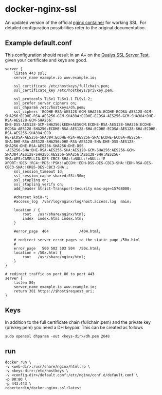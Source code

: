 # docker-nginx-ssl
An updated version of the official [nginx container](https://hub.docker.com/_/nginx/) for working SSL. For detailed configuration possibilities refer to the original documentation.

## Example default.conf
This configuration should result in an A+ on the [Qualys SSL Server Test](https://www.ssllabs.com/ssltest/), given your certificate and keys are good.
```
server {
    listen 443 ssl;
    server_name example.io www.example.io;

    ssl_certificate /etc/hostkeys/fullchain.pem;
    ssl_certificate_key /etc/hostkeys/privkey.pem;

    ssl_protocols TLSv1 TLSv1.1 TLSv1.2;
    ssl_prefer_server_ciphers on;
    ssl_dhparam /etc/hostkeys/dh.pem;
    ssl_ciphers 'ECDHE-RSA-AES128-GCM-SHA256:ECDHE-ECDSA-AES128-GCM-SHA256:ECDHE-RSA-AES256-GCM-SHA384:ECDHE-ECDSA-AES256-GCM-SHA384:DHE-RSA-AES128-GCM-SHA256:
DHE-DSS-AES128-GCM-SHA256:kEDH+AESGCM:ECDHE-RSA-AES128-SHA256:ECDHE-ECDSA-AES128-SHA256:ECDHE-RSA-AES128-SHA:ECDHE-ECDSA-AES128-SHA:ECDHE-RSA-AES256-SHA384:ECD
HE-ECDSA-AES256-SHA384:ECDHE-RSA-AES256-SHA:ECDHE-ECDSA-AES256-SHA:DHE-RSA-AES128-SHA256:DHE-RSA-AES128-SHA:DHE-DSS-AES128-SHA256:DHE-RSA-AES256-SHA256:DHE-DSS
-AES256-SHA:DHE-RSA-AES256-SHA:AES128-GCM-SHA256:AES256-GCM-SHA384:AES128-SHA256:AES256-SHA256:AES128-SHA:AES256-SHA:AES:CAMELLIA:DES-CBC3-SHA:!aNULL:!eNULL:!E
XPORT:!DES:!RC4:!MD5:!PSK:!aECDH:!EDH-DSS-DES-CBC3-SHA:!EDH-RSA-DES-CBC3-SHA:!KRB5-DES-CBC3-SHA';
    ssl_session_timeout 1d;
    ssl_session_cache shared:SSL:50m;
    ssl_stapling on;
    ssl_stapling_verify on;
    add_header Strict-Transport-Security max-age=15768000;

    #charset koi8-r;
    #access_log  /var/log/nginx/log/host.access.log  main;

    location / {
        root   /usr/share/nginx/html;
        index  index.html index.htm;
    }

    #error_page  404              /404.html;

    # redirect server error pages to the static page /50x.html
    #
    error_page   500 502 503 504  /50x.html;
    location = /50x.html {
        root   /usr/share/nginx/html;
    }
}

# redirect traffic on port 80 to port 443
server {
    listen 80;
    server_name example.io www.example.io;
    return 301 https://$host$request_uri;
}
```
## Keys
In addition to the full certificate chain (fullchain.pem) and the private key (privkey.pem) you need a DH keypair. This can be created as follows
```
sudo openssl dhparam -out <keys-dir>/dh.pem 2048
```

## run
```shell
docker run \
-v <web-dir>:/usr/share/nginx/html:ro \
-v <keys-dir>:/etc/hostkeys \
-v <config-dir>/default.conf:/etc/nginx/conf.d/default.conf \
-p 80:80 \
-p 443:443 \
roberterdin/docker-nginx-ssl:latest
```
